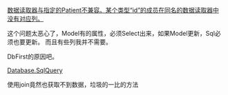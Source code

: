 ﻿[数据读取器与指定的Patient不兼容。某个类型“id”的成员在同名的数据读取器中没有对应列。](https://q.cnblogs.com/q/31525/)

这个问题太恶心了，Model有的属性，必须Select出来，如果Model更新，Sql必须也要更新。
而且有些列我并不需要。

DbFirst的原因吧。


[Database.SqlQuery](https://msdn.microsoft.com/en-us/library/gg679117(v=vs.113).aspx) 


使用join竟然也获取不到数据，垃圾的一比的方法